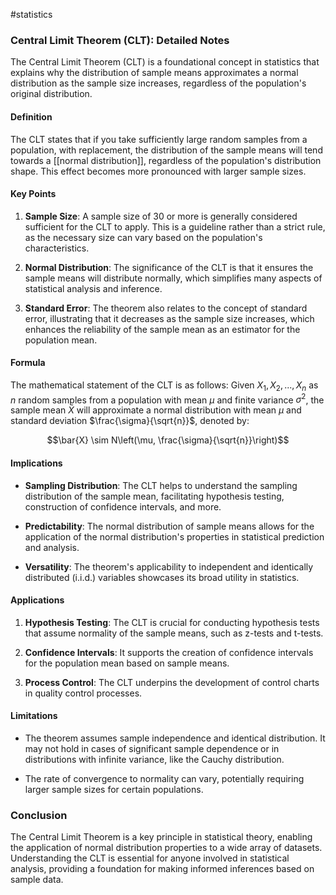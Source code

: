 #statistics 

### Central Limit Theorem (CLT): Detailed Notes

The Central Limit Theorem (CLT) is a foundational concept in statistics that explains why the distribution of sample means approximates a normal distribution as the sample size increases, regardless of the population's original distribution.

#### Definition

The CLT states that if you take sufficiently large random samples from a population, with replacement, the distribution of the sample means will tend towards a [[normal distribution]], regardless of the population's distribution shape. This effect becomes more pronounced with larger sample sizes.

#### Key Points

1. **Sample Size**: A sample size of 30 or more is generally considered sufficient for the CLT to apply. This is a guideline rather than a strict rule, as the necessary size can vary based on the population's characteristics.

2. **Normal Distribution**: The significance of the CLT is that it ensures the sample means will distribute normally, which simplifies many aspects of statistical analysis and inference.

3. **Standard Error**: The theorem also relates to the concept of standard error, illustrating that it decreases as the sample size increases, which enhances the reliability of the sample mean as an estimator for the population mean.

#### Formula

The mathematical statement of the CLT is as follows: Given $X_1, X_2, ..., X_n$ as $n$ random samples from a population with mean $\mu$ and finite variance $\sigma^2$, the sample mean $\bar{X}$ will approximate a normal distribution with mean $\mu$ and standard deviation $\frac{\sigma}{\sqrt{n}}$, denoted by:

$$\bar{X} \sim N\left(\mu, \frac{\sigma}{\sqrt{n}}\right)$$

#### Implications

- **Sampling Distribution**: The CLT helps to understand the sampling distribution of the sample mean, facilitating hypothesis testing, construction of confidence intervals, and more.

- **Predictability**: The normal distribution of sample means allows for the application of the normal distribution's properties in statistical prediction and analysis.

- **Versatility**: The theorem's applicability to independent and identically distributed (i.i.d.) variables showcases its broad utility in statistics.

#### Applications

1. **Hypothesis Testing**: The CLT is crucial for conducting hypothesis tests that assume normality of the sample means, such as z-tests and t-tests.

2. **Confidence Intervals**: It supports the creation of confidence intervals for the population mean based on sample means.

3. **Process Control**: The CLT underpins the development of control charts in quality control processes.

#### Limitations

- The theorem assumes sample independence and identical distribution. It may not hold in cases of significant sample dependence or in distributions with infinite variance, like the Cauchy distribution.

- The rate of convergence to normality can vary, potentially requiring larger sample sizes for certain populations.

### Conclusion

The Central Limit Theorem is a key principle in statistical theory, enabling the application of normal distribution properties to a wide array of datasets. Understanding the CLT is essential for anyone involved in statistical analysis, providing a foundation for making informed inferences based on sample data.